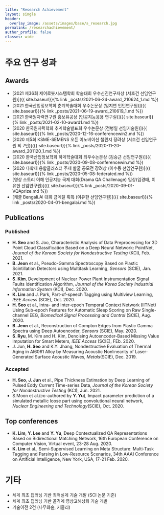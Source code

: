```yaml
---
title: "Research Achievement"
layout: single
header:
  overlay_image: /assets/images/base/a_research.jpg
permalink: /researchachievement/
author_profile: false
classes: wide
---
```


# 주요 연구 성과

## Awards
  - [2021 제36회 제어로봇시스템학회 학술대회 우수신진연구자상 (서호건 선임연구원)]({{ site.baseurl}}{% link _posts/2021-06-24-award_210624_1.md %})
  - [2021 한국산업정보학회 춘계학술대회 우수논문상 (임지연 인턴연구원)]({{ site.baseurl}}{% link _posts/2021-06-19-award_210619_1.md %})
  - [2021 한국원자력연구원 홍보유공상 (인공지능응용 연구실)]({{ site.baseurl}}{% link _posts/2021-02-10-award1.md %})
  - [2020 한국원자력학회 추계학술발표회 우수논문상 (전병일 선임기술원)]({{ site.baseurl}}{% link _posts/2020-12-16-conferencewin2.md %})
  - [2020 제5회 KSME-SEMENS 오픈 이노베이션 챌린지 장려상 (서호건 선임연구원 외 7인)]({{ site.baseurl}}{% link _posts/2020-11-20-award_201120_1.md %})
  - [2020 한국산업정보학회 하계학술대회 최우수논문상 (김승근 선임연구원)]({{ site.baseurl}}{% link _posts/2020-09-08-conferencewin.md %})
  - [2020 다학제 융합클러스터 주제 발굴 공모전 장려상 (이수동 선임연구원)]({{ site.baseurl}}{% link _posts/2020-05-08-federated.md %})
  - [영상 스토리 이해 인공지능 국제 대회(Drama QA Challenage) 입상(임경태, 이유한 선임연구원)]({{ site.baseurl}}{% link _posts/2020-09-01-VQAprize.md %})
  - [캐글 Bengali.AI 대회 금메달 획득 (이유한 선임연구원)]({{ site.baseurl}}{% link _posts/2020-04-01-bengalai.md %})

<!-- - Kaggle 분자물성 예측 대회 세계 3위 (이유한 선임연구원) 
  - Kaggle 당뇨망막증 판별 대회 세계 3위 (이유한 선임연구원)
  - CoNLL 2018 shared task 대회 2위 (임경태 선임연구원) -->

## Publications
### Published
  - **H. Seo** and S. Joo, Characteristic Analysis of Data Preprocessing for 3D Point Cloud Classification Based on a Deep Neural Network: PointNet, *Journal of the Korean Society for Nondestructive Testing* (KCI), Feb. 2021.
  - **B. Jeon** et al., Pseudo-Gamma Spectroscopy Based on Plastic Scintillation Detectors using Multitask Learning, *Sensors* (SCIE), Jan. 2021.
  - **S. Kim**, Development of Nuclear Power Plant Instrumentation Signal Faults Identification Algorithm, *Journal of the Korea Society Industrial Information System* (KCI), Dec. 2020.
  - **K. Lim** and J. Park, Part-of-speech Tagging using Multiview Learning, *IEEE Access* (SCIE), Oct. 2020.
  - **H. Seo** et al., Intra- and Inter-epoch Temporal Context Network (IITNet) Using Sub-epoch Features for Automatic Sleep Scoring on Raw Single-channel EEG, *Biomedical Signal Processing and Control* (SCIE), Aug. 2020.
  - **B. Jeon** et al., Reconstruction of Compton Edges from Plastic Gamma Spectra using Deep Autoencoder, *Sensors* (SCIE), May. 2020.
  - **S. Ryu**, M. Kim and H. Kim, Denoising Autoencoder-Based Missing Value Imputation for Smart Meters, *IEEE Access* (SCIE), FEb. 2020.
  - J. Jun, **H. Seo** and K.Y. Jhang, Nondestructive Evaluation of Thermal Aging in Al6061 Alloy by Measuring Acoustic Nonlinearity of Laser-Generated Surface Acoustic Waves, *Metals*(SCIE), Dec. 2019.
  
### Accepted
  - **H. Seo**, **J. Jun** et al., Pipe Thickness Estimation by Deep Learning of Pulsed Eddy Current Time-series Data, *Journal of the Korean Society for Nondestructive Testing* (KCI), Jun. 2021.
  - S.Moon et al.(co-authored by **Y. Yu**), Impact parameter prediction of a simulated metallic loose part using convolutional neural network, *Nuclear Engineering and Technology*(SCIE), Oct. 2020.

## Top conferences
  - **K. Lim**, **Y. Lee** and **Y. Yu**, Deep Contextualized QA Representations Based on Bidirectional Matching Network, 16th European Conference on Computer Vision, Virtual event, 23-28 Aug. 2020.
  - **K. Lim** et al., Semi-Supervised Learning on Meta Structure: Multi-Task Tagging and Parsing in Low-Resource Scenarios, 34th AAAI Conference on Artificial Intelligence, New York, USA, 17-21 Feb. 2020.


# 기타
  - 세계 최초 딥러닝 기반 최적설계 기술 개발 (SCI 논문 기준)
  - 세계 최초 딥러닝 기반 골격계 영상고해상화 기술 개발
  - 기술이전 2건 (나무와숲, 키즐리)
  

